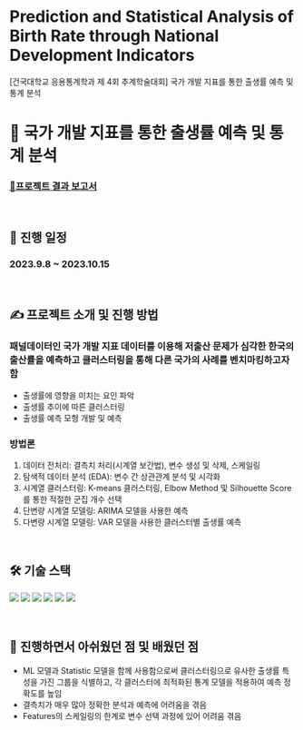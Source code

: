 # Prediction and Statistical Analysis of Birth Rate through National Development Indicators
[건국대학교 응용통계학과 제 4회 추계학술대회] 국가 개발 지표를 통한 출생률 예측 및 통계 분석

# 🏨 국가 개발 지표를 통한 출생률 예측 및 통계 분석
### [🔗프로젝트 결과 보고서](https://github.com/sseoyun/Prediction-and-Statistical-Analysis-of-Birth-Rate/blob/main/%EA%B5%AD%EA%B0%80%20%EA%B0%9C%EB%B0%9C%20%EC%A7%80%ED%91%9C%EB%A5%BC%20%ED%86%B5%ED%95%9C%20%EC%B6%9C%EC%82%B0%EC%9C%A8%20%EC%98%88%EC%B8%A1%20%EB%B0%8F%20%ED%86%B5%EA%B3%84%20%EB%B6%84%EC%84%9D_%EA%B9%80%EB%AF%B8%EA%B9%80%EB%AF%B8.pdf)

<br>

## 📅 진행 일정
### 2023.9.8 ~ 2023.10.15


<br>

## ✍ 프로젝트 소개 및 진행 방법
### 패널데이터인 국가 개발 지표 데이터를 이용해 저출산 문제가 심각한 한국의 출산률을 예측하고 클러스터링을 통해 다른 국가의 사례를 벤치마킹하고자 함
* 출생률에 영향을 미치는 요인 파악
* 출생률 추이에 따른 클러스터링
* 출생률 예측 모형 개발 및 예측

### 방법론
1. 데이터 전처리: 결측치 처리(시계열 보간법), 변수 생성 및 삭제, 스케일링
2. 탐색적 데이터 분석 (EDA): 변수 간 상관관계 분석 및 시각화
3. 시계열 클러스터링: K-means 클러스터링, Elbow Method 및 Silhouette Score를 통한 적절한 군집 개수 선택
4. 단변량 시계열 모델링: ARIMA 모델을 사용한 예측
5. 다변량 시계열 모델링: VAR 모델을 사용한 클러스터별 출생률 예측
  
<br>

## 🛠 기술 스택

<p>
  <img src="https://img.shields.io/badge/Python-3776AB?style=for-the-badge&logo=Python&logoColor=white">
  <img src="https://img.shields.io/badge/Jupyter-F37626?style=for-the-badge&logo=Jupyter&logoColor=white">
  <img src="https://img.shields.io/badge/Numpy-013243?style=for-the-badge&logo=Numpy&logoColor=white">
  <img src="https://img.shields.io/badge/Pandas-150458?style=for-the-badge&logo=Pandas&logoColor=white">
  <img src="https://img.shields.io/badge/Scikit--learn-F7931E?style=for-the-badge&logo=scikit-learn&logoColor=white">
  <img src="https://img.shields.io/badge/Statsmodels-6B2EAF?style=for-the-badge&logo=Statsmodels&logoColor=white">
</p>



<br>

## 🔎 진행하면서 아쉬웠던 점 및 배웠던 점
* ML 모델과 Statistic 모델을 함께 사용함으로써 클러스터링으로 유사한 출생률 특성을 가진 그룹을 식별하고, 각 클러스터에 최적화된 통계 모델을 적용하여 예측 정확도를 높임
* 결측치가 매우 많아 정확한 분석과 예측에 어려움을 겪음
* Features의 스케일링의 한계로 변수 선택 과정에 있어 어려움 겪음
